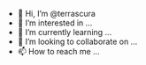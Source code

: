 - 👋 Hi, I’m @terrascura
- 👀 I’m interested in ...
- 🌱 I’m currently learning ...
- 💞️ I’m looking to collaborate on ...
- 📫 How to reach me ...

<!---
terrascura/terrascura is a ✨ special ✨ repository because its `README.md` (this file) appears on your GitHub profile.
You can click the Preview link to take a look at your changes.
--->
